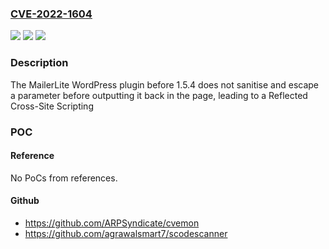 ### [CVE-2022-1604](https://cve.mitre.org/cgi-bin/cvename.cgi?name=CVE-2022-1604)
![](https://img.shields.io/static/v1?label=Product&message=MailerLite%20%E2%80%93%20Signup%20forms%20(official)&color=blue)
![](https://img.shields.io/static/v1?label=Version&message=1.5.4%3C%201.5.4%20&color=brighgreen)
![](https://img.shields.io/static/v1?label=Vulnerability&message=CWE-79%20Cross-site%20Scripting%20(XSS)&color=brighgreen)

### Description

The MailerLite WordPress plugin before 1.5.4 does not sanitise and escape a parameter before outputting it back in the page, leading to a Reflected Cross-Site Scripting

### POC

#### Reference
No PoCs from references.

#### Github
- https://github.com/ARPSyndicate/cvemon
- https://github.com/agrawalsmart7/scodescanner

